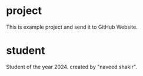 # project 
This is example project and send it to GitHub Website.
# student
Student of the year 2024.
created by "naveed shakir".